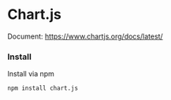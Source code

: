 # Chart.js

Document: https://www.chartjs.org/docs/latest/

### Install

Install via npm

```sh
npm install chart.js
```
